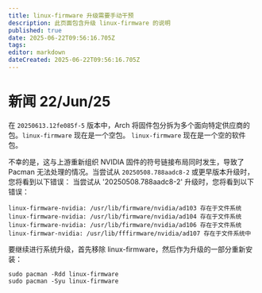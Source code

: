 ```yaml
---
title: linux-firmware 升级需要手动干预
description: 此页面包含升级 linux-firmware 的说明
published: true
date: 2025-06-22T09:56:16.705Z
tags:
editor: markdown
dateCreated: 2025-06-22T09:56:16.705Z
---
```


# 新闻 22/Jun/25

在 `20250613.12fe085f-5` 版本中，Arch 将固件包分拆为多个面向特定供应商的包。`linux-firmware` 现在是一个空包。 `linux-firmware` 现在是一个空的软件包。

不幸的是，这与上游重新组织 NVIDIA 固件的符号链接布局同时发生，导致了 Pacman 无法处理的情况。当尝试从 `20250508.788aadc8-2` 或更早版本升级时，您将看到以下错误： 当尝试从 '20250508.788aadc8-2' 升级时，您将看到以下错误：

```
linux-firmware-nvidia: /usr/lib/firmware/nvidia/ad103 存在于文件系统
linux-firmware-nvidia: /usr/lib/firmware/nvidia/ad104 存在于文件系统
linux-firmware-nvidia: /usr/lib/firmware/nvidia/ad106 存在于文件系统
linux-firmwar-nvidia: /usr/lib/fffirmware/nvidia/ad107 存在于文件系统中
```

要继续进行系统升级，首先移除 linux-firmware，然后作为升级的一部分重新安装：

```
sudo pacman -Rdd linux-firmware
sudo pacman -Syu linux-firmware
```
